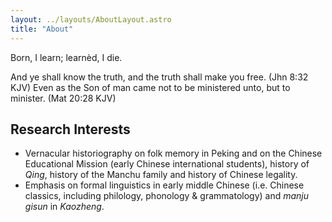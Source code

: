```yaml
---
layout: ../layouts/AboutLayout.astro
title: "About"
---
```


Born, I learn; learnèd, I die.

And ye shall know the truth, and the truth shall make you free. (Jhn 8:32 KJV) Even as the Son of man came not to be ministered unto, but to minister. (Mat 20:28 KJV)

## Research Interests

- Vernacular historiography on folk memory in Peking and on the Chinese Educational Mission (early Chinese international students), history of _Qing_, history of the Manchu family and history of Chinese legality.
- Emphasis on formal linguistics in early middle Chinese (i.e. Chinese classics, including philology, phonology & grammatology) and _manju gisun_ in _Kaozheng_.
